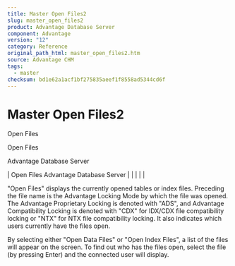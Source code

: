 ```yaml
---
title: Master Open Files2
slug: master_open_files2
product: Advantage Database Server
component: Advantage
version: "12"
category: Reference
original_path_html: master_open_files2.htm
source: Advantage CHM
tags:
  - master
checksum: bd1e62a1acf1bf275835aeef1f8558ad5344cd6f
---
```


# Master Open Files2

Open Files

Open Files

Advantage Database Server

| Open Files  Advantage Database Server |  |  |  |  |

"Open Files" displays the currently opened tables or index files. Preceding the file name is the Advantage Locking Mode by which the file was opened. The Advantage Proprietary Locking is denoted with "ADS", and Advantage Compatibility Locking is denoted with "CDX" for IDX/CDX file compatibility locking or "NTX" for NTX file compatibility locking. It also indicates which users currently have the files open.

By selecting either "Open Data Files" or "Open Index Files", a list of the files will appear on the screen. To find out who has the files open, select the file (by pressing Enter) and the connected user will display.
